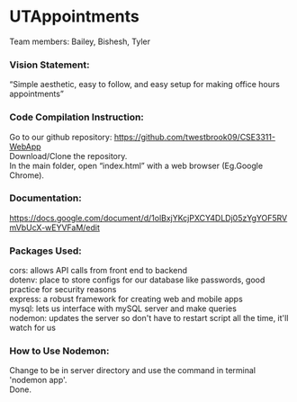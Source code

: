 # UTAppointments
Team members: Bailey, Bishesh, Tyler

### Vision Statement:
“Simple aesthetic, easy to follow, and easy setup for making office hours appointments”  

### Code Compilation Instruction:
Go to our github repository: https://github.com/twestbrook09/CSE3311-WebApp  
Download/Clone the repository.  
In the main folder, open “index.html” with a web browser (Eg.Google Chrome).  


### Documentation:
https://docs.google.com/document/d/1olBxjYKcjPXCY4DLDj05zYgYOF5RVmVbUcX-wEYVFaM/edit

### Packages Used:
cors: allows API calls from front end to backend  
dotenv: place to store configs for our database like passwords, good practice for security reasons  
express: a robust framework for creating web and mobile apps  
mysql: lets us interface with mySQL server and make queries  
nodemon: updates the server so don't have to restart script all the time, it'll watch for us

### How to Use Nodemon:
Change to be in server directory and use the command in terminal 'nodemon app'.    
Done.
